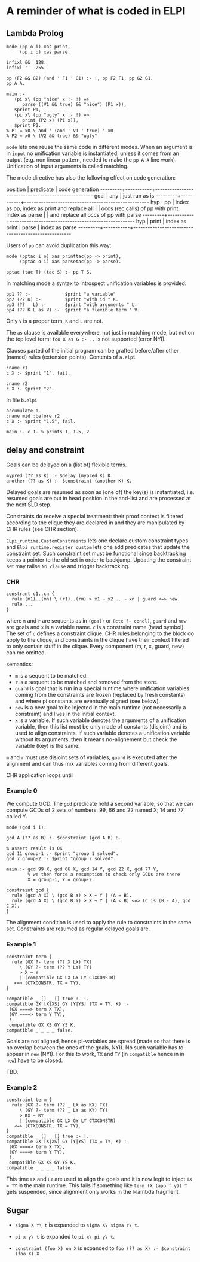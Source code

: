 # A reminder of what is coded in ELPI

## Lambda Prolog

```
mode (pp o i) xas print,
     (pp i o) xas parse.

infixl &&  128.
infixl '   255.

pp (F2 && G2) (and ' F1 ' G1) :- !, pp F2 F1, pp G2 G1.
pp A A.

main :-
   (pi x\ (pp "nice" x :- !) =>
      parse ((V1 && true) && "nice") (P1 x)),
   $print P1,
   (pi x\ (pp "ugly" x :- !) =>
      print (P2 x) (P1 x)),
   $print P2.
% P1 = x0 \ and ' (and ' V1 ' true) ' x0
% P2 = x0 \ (V2 && true) && "ugly"
```

`mode` lets one reuse the same code in different modes.
When an argument is in `input` no unification variable is
instantiated, unless it comes from an output (e.g. non linear
pattern, needed to make the `pp A A` line work).
Unification of input arguments is  called matching.

The mode directive has also the following effect on code generation:

position | predicate | code generation
---------+-----------+----------------------------------------------------
 goal    | any       | just run as is
---------+-----------+----------------------------------------------------
 hyp     | pp        | index as pp, index as print and replace all
         |           | occs (rec calls) of pp with print, index as parse
         |           | and replace all occs of pp with parse
---------+-----------+----------------------------------------------------
 hyp     | print     | index as print
         | parse     | index as parse
---------+-----------+----------------------------------------------------

Users of `pp` can avoid duplication this way:

```
mode (pptac i o) xas printtac(pp -> print),
     (pptac o i) xas parsetac(pp -> parse).

pptac (tac T) (tac S) :- pp T S.
```

In matching mode a syntax to introspect unification variables
is provided:
```
pp1 ?? :-             $print "a variable"
pp2 (?? K) :-         $print "with id " K.
pp3 (?? _ L) :-       $print "with arguments " L.
pp4 (?? K L as V) :-  $print "a flexible term " V.
```
Only `V` is a proper term, `K` and `L` are not.

The `as` clause is available everywhere, not just in matching mode,
but not on the top level term: `foo X as G :- ..` is not supported (error NYI).

Clauses parted of the initial program can be grafted before/after other
(named) rules (extension points).  Contents of `a.elpi`
```
:name r1
c X :- $print "1", fail.

:name r2
c X :- $print "2".

```
In file `b.elpi`
```
accumulate a.
:name mid :before r2
c X :- $print "1.5", fail.

main :- c 1. % prints 1, 1.5, 2

```

## delay and constraint

Goals can be delayed on a (list of) flexible terms.

```
mypred (?? as K) :- $delay (mypred K) K.
another (?? as K) :- $constraint (another K) K.
```

Delayed goals are resumed as soon as (one of) the key(s) is instantiated,
i.e. resumed goals are put in head position in the and-list and are processed
at the next SLD step.

Constraints do receive a special treatment: their proof context is
filtered according to the clique they are declared in and they are
manipulated by CHR rules (see CHR section).

`ELpi_runtime.CustomConstraints` lets one declare custom constraint types
and `Elpi_runtime.register_custom` lets one add predicates that update the
constraint set.  Such constraint set must be functional since backtracking
keeps a pointer to the old set in order to backjump.  Updating the constraint
set may railse `No_clause` and trigger backtracking.

### CHR

```
constrant c1..cn {
  rule (m1)..(mn) \ (r1)..(rm) > x1 ~ x2 .. ~ xn | guard <=> new.
  rule ...
}
```

where `m` and `r` are sequents as in `(goal)` or `(ctx ?- concl)`,
`guard` and `new` are goals and `x` is a variable name. `c` is a constraint
name (head symbol).  The set of `c` defines a constraint clique.
CHR rules belonging to the block do apply to the clique, and constraints
in the clique have their context filtered to only contain stuff in the clique.
Every component (m, r, x, guard, new) can me omitted.

semantics:
- `m` is a sequent to be matched.
- `r` is a sequent to be matched and removed from the store.
- `guard` is goal that is run in a special runtime where unification variables
  coming from the constraints are frozen (replaced by fresh constants) and
  where pi constants are eventually aligned (see below).
- `new` is a new goal to be injected in the main runtime (not necessarily a
  constraint) and lives in the initial context.
- `x` is a variable.  If such variable denotes the arguments of a unification
  variable, then this list must be only made of constants (disjoint) and is
  used to align constraints.  If such variable denotes a unification variable
  without its arguments, then it means no-alignement but check the variable
  (key) is the same.

`m` and `r` must use disjoint sets of variables, `guard` is executed after
the alignment and can thus mix variables coming from different goals.

CHR application loops until

### Example 0

We compute GCD.  The `gcd` predicate hold a second variable, so that
we can compute GCDs of 2 sets of numbers: 99, 66 and 22 named X;
14 and 77 called Y.

```
mode (gcd i i).

gcd A (?? as B) :- $constraint (gcd A B) B.

% assert result is OK
gcd 11 group-1 :- $print "group 1 solved".
gcd 7 group-2 :- $print "group 2 solved".

main :- gcd 99 X, gcd 66 X, gcd 14 Y, gcd 22 X, gcd 77 Y,
        % we then force a resumption to check only GCDs are there
        X = group-1, Y = group-2.

constraint gcd {
  rule (gcd A X) \ (gcd B Y) > X ~ Y | (A = B).
  rule (gcd A X) \ (gcd B Y) > X ~ Y | (A < B) <=> (C is (B - A), gcd C X).
}

```

The alignment condition is used to apply the rule to constraints in the same
set.  Constraints are resumed as regular delayed goals are.


### Example 1

```
constraint term {
  rule (GX ?- term (?? X LX) TX)
     \ (GY ?- term (?? Y LY) TY)
     > X ~ Y
     | (compatible GX LX GY LY CTXCONSTR)
   <=> (CTXCONSTR, TX = TY).
}

compatible _ [] _ [] true :- !.
compatible GX [X|XS] GY [Y|YS] (TX = TY, K) :-
 (GX ====> term X TX),
 (GY ====> term Y TY),
 !,
 compatible GX XS GY YS K.
compatible _ _ _ _ false.
```

Goals are not aligned, hence pi-variables are spread (made so that there is no
overlap between the ones of the goals, NYI).  No such variable has to appear in
`new` (NYI).  For this to work, `TX` and `TY` (in `compatible` hence in in
`new`) have to be closed.

TBD.

### Example 2

```
constraint term {
  rule (GX ?- term (?? _ LX as KX) TX)
     \ (GY ?- term (?? _ LY as KY) TY)
     > KX ~ KY
     | (compatible GX LX GY LY CTXCONSTR)
   <=> (CTXCONSTR, TX = TY).
}
compatible _ [] _ [] true :- !.
compatible GX [X|XS] GY [Y|YS] (TX = TY, K) :-
 (GX ====> term X TX),
 (GY ====> term Y TY),
 !,
 compatible GX XS GY YS K.
compatible _ _ _ _ false.
```

This time `LX` and `LY` are used to align the goals and it is now legit
to inject `TX = TY` in the main runtime.  This fails if something like
`term (X (app f y)) T` gets suspended, since alignment only works
in the l-lambda fragment.

## Sugar

- `sigma X Y\ t` is expanded to `sigma X\ sigma Y\ t`.
- `pi x y\ t` is expanded to `pi x\ pi y\ t`.

- `constraint (foo X) on X` is expanded to
  `foo (?? as X) :- $constraint (foo X) X`


